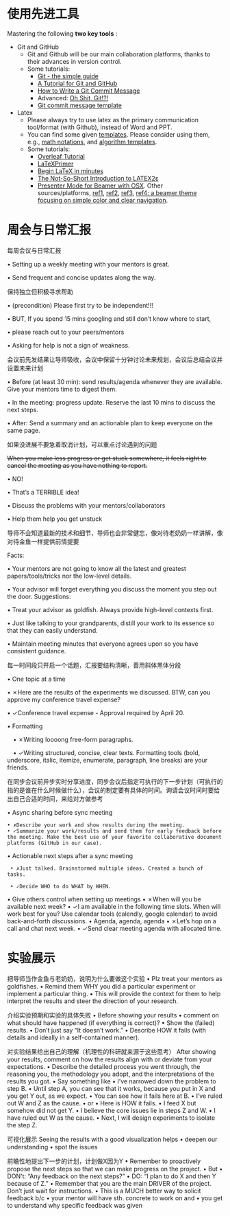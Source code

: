 # 使用先进工具
Mastering the following **two key tools** :
- Git and GitHub
    - Git and Github will be our main collaboration platforms, thanks to their advances in version control.
    - Some tutorials:
        - [Git - the simple guide](https://rogerdudler.github.io/git-guide/)
        - [A Tutorial for Git and GitHub](https://www.ifi.uzh.ch/dam/jcr:ff780599-d5e2-4d05-b923-1c333cbf2842/A%20Tutorial%20for%20GitHub.pdf)
        - [How to Write a Git Commit Message](https://cbea.ms/git-commit/)
        - Advanced: [Oh Shit, Git!?!](https://ohshitgit.com/zh)
        - [Git commit message template](https://github.com/joelparkerhenderson/git-commit-message)
- Latex
    - Please always try to use latex as the primary communication tool/format (with Github), instead of Word and PPT.
    - You can find some given [templates](https://github.com/LINs-lab/lab_internal_guides/tree/main/lab_templates). Please consider using them, e.g., [math notations](https://github.com/LINs-lab/lab_internal_guides/blob/main/lab_templates/latex_paper_submission/neurips2022/configuration/lins_macros.tex), and [algorithm templates](https://github.com/LINs-lab/lab_internal_guides/blob/main/lab_templates/latex_paper_submission/neurips2022/configuration/lins_algo.tex).
    - Some tutorials:
        - [Overleaf Tutorial](https://www.overleaf.com/learn/latex/Tutorials)
        - [LaTeXPrimer](https://www.maths.tcd.ie/~dwilkins/LaTeXPrimer/)
        - [Begin LaTeX in minutes](https://github.com/luong-komorebi/Begin-Latex-in-minutes)
        - [The Not-So-Short Introduction to LATEX2ε](http://www.ptep-online.com/ctan/lshort_chinese.pdf)
        - [Presenter Mode for Beamer with OSX](http://iihm.imag.fr/blanch/software/osx-presentation/). Other sources/platforms, [ref1](https://github.com/Cimbali/pympress), [ref2](https://github.com/stiglers-eponym/BeamerPresenter), [ref3](https://github.com/pdfpc/pdfpc), [ref4: a beamer theme focusing on simple color and clear navigation](https://github.com/zbowang/BeamerTheme).

# 周会与日常汇报
每周会议与日常汇报

• Setting up a weekly meeting with your mentors is great.

• Send frequent and concise updates along the way.

保持独立但积极寻求帮助

• (precondition) Please first try to be independent!!!

• BUT, If you spend 15 mins googling and still don’t know where to start,

• please reach out to your peers/mentors

• Asking for help is not a sign of weakness.

会议前先发结果让导师吸收，会议中保留十分钟讨论未来规划，会议后总结会议并设置未来计划

• Before (at least 30 min): send results/agenda whenever they are available. Give your mentors time to digest them.

• In the meeting: progress update. Reserve the last 10 mins to discuss the next steps.

• After: Send a summary and an actionable plan to keep everyone on the same page.


如果没进展不要急着取消计划，可以重点讨论遇到的问题

~~When you make less progress or get stuck somewhere, it feels right to cancel the meeting as you have nothing to report.~~ 

• NO! 

• That’s a TERRIBLE idea!

• Discuss the problems with your mentors/collaborators

• Help them help you get unstuck



导师不会知道最新的技术和细节，导师也会非常健忘，像对待老奶奶一样讲解，像对待金鱼一样提供前情提要

Facts:

• Your mentors are not going to know all the latest and greatest papers/tools/tricks nor the low-level details.

• Your advisor will forget everything you discuss the moment you step out the door. 
Suggestions: 

• Treat your advisor as goldfish. Always provide high-level contexts first. 

• Just like talking to your grandparents, distill your work to its essence so that they can easily understand.

• Maintain meeting minutes that everyone agrees upon so you have consistent guidance.



每一时间段只开启一个话题，汇报要结构清晰，善用斜体黑体分段

• One topic at a time 

• ✗Here are the results of the experiments we discussed. BTW, can you approve my conference travel expense?

• ✓Conference travel expense - Approval required by April 20.
	
• Formatting 

&emsp;• ✗Writing loooong free-form paragraphs. 

&emsp;• ✓Writing structured, concise, clear texts. Formatting tools (bold, underscore, italic, itemize, enumerate, paragraph, line breaks) are your friends.


在同步会议前异步实时分享进度，同步会议后指定可执行的下一步计划（可执行的指的是谁在什么时候做什么），会议的制定要有具体的时间。询请会议时间时要给出自己合适的时间，来给对方做参考

• Async sharing before sync meeting 


	• ✗Describe your work and show results during the meeting.
	• ✓Summarize your work/results and send them for early feedback before the meeting. Make the best use of your favorite collaborative document platforms (GitHub in our case). 
	 
 • Actionable next steps after a sync meeting
  
	 • ✗Just talked. Brainstormed multiple ideas. Created a bunch of tasks.
	  
	 • ✓Decide WHO to do WHAT by WHEN. 
	 
 • Give others control when setting up meetings 
	 • ✗When will you be available next week? 
	 • ✓I am available in the following time slots. When will work best for you? Use calendar tools (calendly, google calendar) to avoid back-and-forth discussions. 
 • Agenda, agenda, agenda 
	 • ✗Let’s hop on a call and chat next week. 
	 • ✓Send clear meeting agenda with allocated time.


# 实验展示

把导师当作金鱼与老奶奶，说明为什么要做这个实验
• Plz treat your mentors as goldfishes.
• Remind them WHY you did a particular experiment or implement a particular thing.
• This will provide the context for them to help interpret the results and steer the direction of your research.

介绍实验预期和实验的具体失败
• Before showing your results
• comment on what should have happened (if everything is correct)?
• Show the (failed) results. 
• Don’t just say “It doesn’t work.”
• Describe HOW it fails (with details and ideally in a self-contained manner).

对实验结果给出自己的理解（机理性的科研就来源于这些思考）
After showing your results, comment on how the results align with or deviate from your expectations.
• Describe the detailed process you went through, the reasoning you, the methodology you adopt, and the interpretations of the results you got. 
• Say something like 
	• I’ve narrowed down the problem to step B.
	• Until step A, you can see that it works, because you put in X and you get Y out, as we expect.
	• You can see how it fails here at B.
	• I’ve ruled out W and Z as the cause.
• or
	• Here is HOW it fails.
	• I feed X but somehow did not get Y.
	• I believe the core issues lie in steps Z and W.
	• I have ruled out W as the cause.
	• Next, I will design experiments to isolate the step Z.

可视化展示
Seeing the results with a good visualization helps
	• deepen our understanding 
	• spot the issues


前瞻性地提出下一步的计划，计划做X因为Y
• Remember to proactively propose the next steps so that we can make progress on the project. 
• But 
	• DON’t: “Any feedback on the next steps?” 
	• DO: “I plan to do X and then Y because of Z.” 
• Remember that you are the main DRIVER of the project. Don’t just wait for instructions.
• This is a MUCH better way to solicit feedback b/c 
	• your mentor will have sth. concrete to work on and
	• you get to understand why specific feedback was given